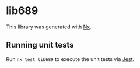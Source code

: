 # lib689

This library was generated with [Nx](https://nx.dev).

## Running unit tests

Run `nx test lib689` to execute the unit tests via [Jest](https://jestjs.io).
